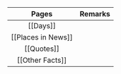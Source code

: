 | Pages              | Remarks |
| :------------------: | :-------: |
| [[Days]]           |         |
| [[Places in News]] |         |
| [[Quotes]]         |         |
| [[Other Facts]]    |         |
